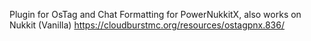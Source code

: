Plugin for OsTag and Chat Formatting for PowerNukkitX, also works on Nukkit (Vanilla)
https://cloudburstmc.org/resources/ostagpnx.836/
